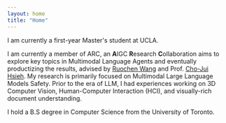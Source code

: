 ```yaml
---
layout: home
title: "Home"
---
```


I am currently a first-year Master's student at UCLA.

I am currently a member of ARC, an **A**IGC **R**esearch **C**ollaboration aims to explore key topics in Multimodal Language Agents and eventually productizing the results, advised by [Ruochen Wang](https://ruocwang.github.io/) and Prof. [Cho-Jui Hsieh](https://web.cs.ucla.edu/~chohsieh/). My research is primarily focused on Multimodal Large Language Models Safety. Prior to the era of LLM, I had experiences working on 3D Computer Vision, Human-Computer Interaction (HCI), and visually-rich document understanding. 

I hold a B.S degree in Computer Science from the University of Toronto.
